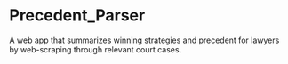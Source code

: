 # Precedent_Parser
A web app that summarizes winning strategies and precedent for lawyers by web-scraping through relevant court cases.
